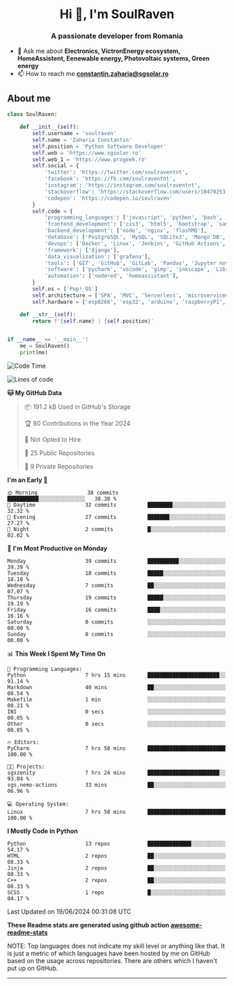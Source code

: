 <h1 align="center">Hi 👋, I'm SoulRaven</h1>
<h3 align="center">A passionate developer from Romania</h3>

- 💬 Ask me about **Electronics, VictronEnergy ecosystem, HomeAssistent, Eenewable energy, Photovoltaic systems, Green energy**
- 📫 How to reach me **constantin.zaharia@sgsolar.ro**

## About me

```python
class SoulRaven:

    def __init__(self):
        self.username = 'soulraven'
        self.name = 'Zaharia Constantin'
        self.position = 'Python Software Developer'
        self.web = 'https://www.sgsolar.ro'
        self.web_1 = 'https://www.progeek.ro'
        self.social = {
            'twitter': 'https://twitter.com/soulraventnt',
            'facebook': 'https://fb.com/soulraventnt',
            'instagram': 'https://instagram.com/soulraventnt',
            'stackoverflow': 'https://stackoverflow.com/users/18470253',
            'codepen': 'https://codepen.io/soulraven'
        }
        self.code = {
            'programming_languages': ['javascript', 'python', 'bash', 'nodejs'],
            'frontend_development': ['css3', 'html5', 'bootstrap', 'sass', 'babel', 'webpack'],
            'backend_development': ['node', 'nginx', 'flashMQ'],
            'database': ['PostgreSQL', 'MySQL', 'SQLite3', 'Mongo DB', 'Redis'],
            'devops': ['Docker', 'Linux', 'Jenkins', 'GitHub Actions', 'bash'],
            'framework': ['django'], 
            'data_visualization': ['grafana'],
            'tools': ['GIT', 'GitHub', 'GitLab', 'Pandas', 'Jupyter notebook', 'SQLAlchemy', 'Celery', 'Nginx'],
            'software': ['pycharm', 'vscode', 'gimp', 'inkscape', 'LibreCAD', 'postman'],
            'automation': ['nodered', 'homeassistant'],
        }
        self.os = ['Pop!_OS']
        self.architecture = ['SPA', 'MVC', 'Serverless', 'microservices']
        self.hardware = ['esp8266', 'esp32', 'arduino', 'raspberryPI', 'bananaPI']

    def __str__(self):
        return f'{self.name} | {self.position}'


if __name__ == '__main__':
    me = SoulRaven()
    print(me)
```
<!--START_SECTION:waka-->
![Code Time](http://img.shields.io/badge/Code%20Time-97%20hrs%2024%20mins-blue)

![Lines of code](https://img.shields.io/badge/From%20Hello%20World%20I%27ve%20Written-117.8%20thousand%20lines%20of%20code-blue)

**🐱 My GitHub Data** 

> 📦 191.2 kB Used in GitHub's Storage 
 > 
> 🏆 80 Contributions in the Year 2024
 > 
> 🚫 Not Opted to Hire
 > 
> 📜 25 Public Repositories 
 > 
> 🔑 9 Private Repositories 
 > 
**I'm an Early 🐤** 

```text
🌞 Morning                38 commits          ██████████░░░░░░░░░░░░░░░   38.38 % 
🌆 Daytime                32 commits          ████████░░░░░░░░░░░░░░░░░   32.32 % 
🌃 Evening                27 commits          ███████░░░░░░░░░░░░░░░░░░   27.27 % 
🌙 Night                  2 commits           █░░░░░░░░░░░░░░░░░░░░░░░░   02.02 % 
```
📅 **I'm Most Productive on Monday** 

```text
Monday                   39 commits          ██████████░░░░░░░░░░░░░░░   39.39 % 
Tuesday                  18 commits          █████░░░░░░░░░░░░░░░░░░░░   18.18 % 
Wednesday                7 commits           ██░░░░░░░░░░░░░░░░░░░░░░░   07.07 % 
Thursday                 19 commits          █████░░░░░░░░░░░░░░░░░░░░   19.19 % 
Friday                   16 commits          ████░░░░░░░░░░░░░░░░░░░░░   16.16 % 
Saturday                 0 commits           ░░░░░░░░░░░░░░░░░░░░░░░░░   00.00 % 
Sunday                   0 commits           ░░░░░░░░░░░░░░░░░░░░░░░░░   00.00 % 
```


📊 **This Week I Spent My Time On** 

```text
💬 Programming Languages: 
Python                   7 hrs 15 mins       ███████████████████████░░   91.14 % 
Markdown                 40 mins             ██░░░░░░░░░░░░░░░░░░░░░░░   08.54 % 
Makefile                 1 min               ░░░░░░░░░░░░░░░░░░░░░░░░░   00.21 % 
INI                      0 secs              ░░░░░░░░░░░░░░░░░░░░░░░░░   00.05 % 
Other                    0 secs              ░░░░░░░░░░░░░░░░░░░░░░░░░   00.05 % 

🔥 Editors: 
PyCharm                  7 hrs 58 mins       █████████████████████████   100.00 % 

🐱‍💻 Projects: 
sgszenity                7 hrs 24 mins       ███████████████████████░░   93.04 % 
sgs.nemo-actions         33 mins             ██░░░░░░░░░░░░░░░░░░░░░░░   06.96 % 

💻 Operating System: 
Linux                    7 hrs 58 mins       █████████████████████████   100.00 % 
```

**I Mostly Code in Python** 

```text
Python                   13 repos            ██████████████░░░░░░░░░░░   54.17 % 
HTML                     2 repos             ██░░░░░░░░░░░░░░░░░░░░░░░   08.33 % 
Jinja                    2 repos             ██░░░░░░░░░░░░░░░░░░░░░░░   08.33 % 
C++                      2 repos             ██░░░░░░░░░░░░░░░░░░░░░░░   08.33 % 
SCSS                     1 repo              █░░░░░░░░░░░░░░░░░░░░░░░░   04.17 % 
```




 Last Updated on 19/06/2024 00:31:08 UTC
<!--END_SECTION:waka-->

**These Readme stats are generated using github action [awesome-readme-stats](https://github.com/anmol098/waka-readme-stats)**

NOTE: Top languages does not indicate my skill level or anything like that. It is just a metric of which languages have been hosted by me on GitHub based on the usage across repositories. There are others which I haven't put up on GitHub.
<hr>
